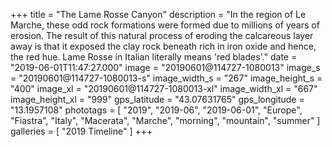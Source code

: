 +++
title = "The Lame Rosse Canyon"
description = "In the region of Le Marche, these odd rock formations were formed due to millions of years of erosion. The result of this natural process of eroding the calcareous layer away is that it exposed the clay rock beneath rich in iron oxide and hence, the red hue. Lame Rosse in Italian literally means 'red blades'."
date = "2019-06-01T11:47:27.000"
image = "20190601@114727-1080013"
image_s = "20190601@114727-1080013-s"
image_width_s = "267"
image_height_s = "400"
image_xl = "20190601@114727-1080013-xl"
image_width_xl = "667"
image_height_xl = "999"
gps_latitude = "43.07631765"
gps_longitude = "13.1957108"
phototags = [ "2019", "2019-06", "2019-06-01", "Europe", "Fiastra", "Italy", "Macerata", "Marche", "morning", "mountain", "summer" ]
galleries = [ "2019 Timeline" ]
+++
